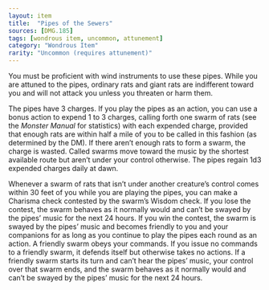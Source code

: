 ```yaml
---
layout: item
title:  "Pipes of the Sewers"
sources: [DMG.185]
tags: [wondrous item, uncommon, attunement]
category: "Wondrous Item"
rarity: "Uncommon (requires attunement)"
---
```


You must be proficient with wind instruments to use these pipes. While you are attuned to the pipes, ordinary rats and giant rats are indifferent toward you and will not attack you unless you threaten or harm them.

The pipes have 3 charges. If you play the pipes as an action, you can use a bonus action to expend 1 to 3 charges, calling forth one swarm of rats (see the *Monster Manual* for statistics) with each expended charge, provided that enough rats are within half a mile of you to be called in this fashion (as determined by the DM). If there aren’t enough rats to form a swarm, the charge is wasted. Called swarms move toward the music by the shortest available route but aren’t under your control otherwise. The pipes regain 1d3 expended charges daily at dawn.

Whenever a swarm of rats that isn’t under another creature’s control comes within 30 feet of you while you are playing the pipes, you can make a Charisma check contested by the swarm’s Wisdom check. If you lose the contest, the swarm behaves as it normally would and can’t be swayed by the pipes’ music for the next 24 hours. If you win the contest, the swarm is swayed by the pipes’ music and becomes friendly to you and your companions for as long as you continue to play the pipes each round as an action. A friendly swarm obeys your commands. If you issue no commands to a friendly swarm, it defends itself but otherwise takes no actions. If a friendly swarm starts its turn and can’t hear the pipes’ music, your control over that swarm ends, and the swarm behaves as it normally would and can’t be swayed by the pipes’ music for the next 24 hours.